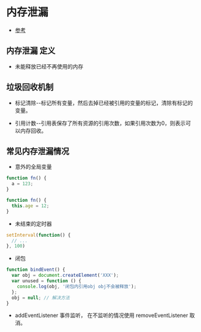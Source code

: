 # 内存泄漏

- [参考](https://mp.weixin.qq.com/s/01_qwiL37Jz9nY57fh7fDA)

## 内存泄漏 定义
* 未能释放已经不再使用的内存

## 垃圾回收机制
* 标记清除--标记所有变量，然后去掉已经被引用的变量的标记，清除有标记的变量。

* 引用计数--引用表保存了所有资源的引用次数，如果引用次数为0，则表示可以内存回收。

## 常见内存泄漏情况

* 意外的全局变量
```js
function fn() {
  a = 123;
}

function fn() {
  this.age = 12;
}
```

* 未结束的定时器
```js
setInterval(function() {
  // ...
}, 100)
```

* 闭包
```js
function bindEvent() {
  var obj = document.createElement('XXX');
  var unused = function () {
    console.log(obj, '闭包内引用obj obj不会被释放');
  };
  obj = null; // 解决方法
}
```

* addEventListener 事件监听， 在不监听的情况使用 removeEventListener 取消。
